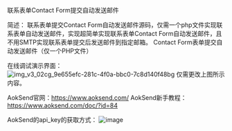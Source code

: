 联系表单Contact Form提交自动发送邮件

简述：
联系表单提交Contact Form自动发送邮件源码，仅需一个php文件实现联系表单自动发送邮件，实现超简单实现联系表单Contact Form自动发送邮件，且不用SMTP实现联系表单提交后发送邮件到指定邮箱。
Contact Form表单提交自动发送邮件（仅一个PHP文件）

在线调试演示界面：
![img_v3_02cg_9e655efc-281c-4f0a-bbc0-7c8d140f48bg](https://github.com/AokSend/Contact-Form-Submit-Send-Email/assets/161785952/8569b084-4149-4d2c-9ab7-e754c76b5073)
仅需更改上图所示内容。

AokSend官网：https://www.aoksend.com/
AokSend新手教程：https://www.aoksend.com/doc/?id=84

AokSend的api_key的获取方式：
![image](https://github.com/AokSend/Contact-Form-Submit-Send-Email/assets/161785952/f1a8672e-88ca-4ede-8dc7-5941235d9f98)




